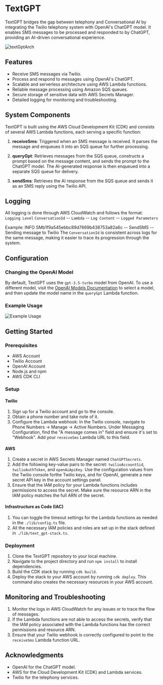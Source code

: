 # TextGPT

TextGPT bridges the gap between telephony and Conversational AI by integrating the Twilio telephony system with OpenAI's ChatGPT model. It enables SMS messages to be processed and responded to by ChatGPT, providing an AI-driven conversational experience.

![textGptArch](https://github.com/c-bland/textGpt/assets/27901095/ddfa85dd-caa7-4e3c-8dc5-c164ac19e9ae)

## Features

- Receive SMS messages via Twilio.
- Process and respond to messages using OpenAI's ChatGPT.
- Scalable and serverless architecture using AWS Lambda functions.
- Reliable message processing using Amazon SQS queues.
- Secure storage of sensitive data with AWS Secrets Manager.
- Detailed logging for monitoring and troubleshooting.

## System Components

TextGPT is built using the AWS Cloud Development Kit (CDK) and consists of several AWS Lambda functions, each serving a specific function:

1. **receiveSms**: Triggered when an SMS message is received. It parses the message and enqueues it into an SQS queue for further processing.

2. **queryGpt**: Retrieves messages from the SQS queue, constructs a prompt based on the message content, and sends the prompt to the ChatGPT model. The AI-generated response is then enqueued into a separate SQS queue for delivery.

3. **sendSms**: Retrieves the AI response from the SQS queue and sends it as an SMS reply using the Twilio API.

## Logging

All logging is done through AWS CloudWatch and follows the format:
`Logging Level` `ConversationId` -- `Lambda` -- `Log Content` -- `Logged Parameters`

Example:
INFO SMb1f9a545ebbc89d7669b438753a82a6c -- SendSMS -- Sending message to Twilio
The `ConversationId` is consistent across logs for the same message, making it easier to trace its progression through the system.

## Configuration

### Changing the OpenAI Model

By default, TextGPT uses the `gpt-3.5-turbo` model from OpenAI. To use a different model, visit the [OpenAI Models Documentation](https://platform.openai.com/docs/models) to select a model, and then update the model name in the `queryGpt` Lambda function.

### Example Usage

![Example Usage](https://github.com/c-bland/textGpt/assets/27901095/066345ee-5190-48e5-97e4-5e292b26cc24)

## Getting Started

### Prerequisites

- AWS Account
- Twilio Account
- OpenAI Account
- Node.js and npm
- AWS CDK CLI

### Setup

#### Twilio

1. Sign up for a Twilio account and go to the console.
2. Obtain a phone number and take note of it.
3. Configure the Lambda webhook: In the Twilio console, navigate to Phone Numbers -> Manage -> Active Numbers. Under Messaging Configuration, find the "A message comes in" field and ensure it's set to "Webhook". Add your `receiveSms` Lambda URL to this field.

#### AWS

1. Create a secret in AWS Secrets Manager named `ChatGPTSecrets`.
2. Add the following key-value pairs to the secret: `twilioAccountSid`, `twilioAuthToken`, and `openAiApiKey`. Use the configuration values from the Twilio console forthe Twilio keys, and for OpenAI, generate a new secret API key in the account settings panel.
3. Ensure that the IAM policy for your Lambda functions includes permissions to access the secret. Make sure the resource ARN in the IAM policy matches the full ARN of the secret.

#### Infrastructure as Code (IAC)

1. You can toggle the timeout settings for the Lambda functions as needed in the `./lib/config.ts` file.
2. All the necessary IAM policies and roles are set up in the stack defined in `./lib/text_gpt-stack.ts`.

### Deployment

1. Clone the TextGPT repository to your local machine.
2. Navigate to the project directory and run `npm install` to install dependencies.
3. Build the CDK stack by running `cdk build`.
4. Deploy the stack to your AWS account by running `cdk deploy`. This command also creates the necessary resources in your AWS account.

## Monitoring and Troubleshooting

1. Monitor the logs in AWS CloudWatch for any issues or to trace the flow of messages.
2. If the Lambda functions are not able to access the secrets, verify that the IAM policy associated with the Lambda functions has the correct permissions and resource ARN.
3. Ensure that your Twilio webhook is correctly configured to point to the `receiveSms` Lambda function URL.

## Acknowledgments

- OpenAI for the ChatGPT model.
- AWS for the Cloud Development Kit (CDK) and Lambda services.
- Twilio for the telephony services.


